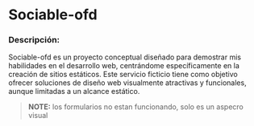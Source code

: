 # Sociable-ofd

### Descripción:

Sociable-ofd es un proyecto conceptual diseñado para demostrar mis habilidades en el desarrollo web, centrándome específicamente en la creación de sitios estáticos. Este servicio ficticio tiene como objetivo ofrecer soluciones de diseño web visualmente atractivas y funcionales, aunque limitadas a un alcance estático.

> **NOTE:**
> los formularios no estan funcionando, solo es un aspecro visual
